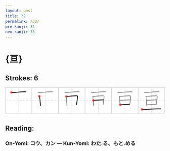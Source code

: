 ```yaml
---
layout: post
title: 32
permalink: /32/
pre_kanji: 31
nex_kanji: 33
---
```


# {亘}

## Strokes: 6

<div class="stroke"><img src="../images/E4BA98.png" /></div>

## Reading:

### On-Yomi: コウ、カン &mdash; Kun-Yomi: わた.る、もと.める

